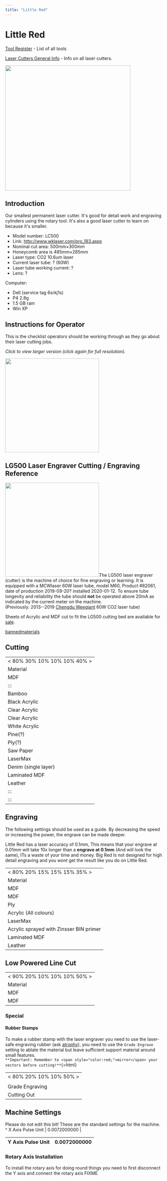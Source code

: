 ```yaml
---
title: "Little Red"
---
```

# Little Red

[Tool Register](/tools/start) - List of all tools

[Laser Cutters General Info](/tools/lasercutters/start) - Info on all laser cutters.

<img src="/tools/lasercutters/little_red_photo.jpg" width="400" />

## Introduction

Our smallest permanent laser cutter. It's good for detail work and engraving cylinders using the rotary tool. It's also a good laser cutter to learn on because it's smaller.

-   Model number: LC500
-   Link: <http://www.wklaser.com/pro_183.aspx>
-   Nominal cut area: 500mm×300mm
-   Honeycomb area is 485mm×285mm
-   Laser type: CO2 10.6um laser
-   Current laser tube: ? (60W)
-   Laser tube working current: ?
-   Lens: ?

Computer:

-   Dell (service tag 6srkj1s)
-   P4 2.8g
-   1.5 GB ram
-   Win XP

## Instructions for Operator

This is the checklist operators should be working through as they go about their laser cutting jobs.

*Click to view larger version (click again for full resolution).*

<img src="/tools/lasercutters/little_red.png" width="300" />

## LG500 Laser Engraver Cutting / Engraving Reference

<img src="/lasercutters/littleres.jpg" class="align-left" width="300" />The LG500 laser engraver (cutter) is the machine of choice for fine engraving or learning. It is equipped with a MCWlaser 60W laser tube, model M60, Product \#82061, date of production 2019-09-20? installed 2020-01-12. To ensure tube longevity and reliability the tube should **not** be operated above 20mA as indicated by the current meter on the machine.  
(Previously: 2013--2019 [Chengdu Weegiant](http://www.cdgri.com/) 60W CO2 laser tube)

Sheets of Acrylic and MDF cut to fit the LG500 cutting bed are available for [sale](/tools/lasercutters/stock).

[bannedmaterials](/lasercutters/bannedmaterials)

## Cutting

|                               |
|-------------------------------|
| \< 80% 30% 10% 10% 10% 40% \> |
| Material                      |
| MDF                           |
| :::                           |
| Bamboo                        |
| Black Acrylic                 |
| Clear Acrylic                 |
| Clear Acrylic                 |
| White Acrylic                 |
| Pine(?)                       |
| Ply(?)                        |
| Saw Paper                     |
| LaserMax                      |
| Denim (single layer)          |
| Laminated MDF                 |
| Leather                       |
| :::                           |
| :::                           |

## Engraving

The following settings should be used as a guide. By decreasing the speed or increasing the power, the engrave can be made deeper.

Little Red has a laser accuracy of 0.1mm, This means that your engrave at 0.01mm will take 10x longer than a **engrave at 0.1mm** (And will look the same), ITs a waste of your time and money. Big Red Is not designed for high detail engraving and you wont get the result like you do on Little Red.

|                                         |
|-----------------------------------------|
| \< 80% 20% 15% 15% 15% 35% \>           |
| Material                                |
| MDF                                     |
| MDF                                     |
| Ply                                     |
| Acrylic (All colours)                   |
| LaserMax                                |
| Acrylic sprayed with Zinsser BIN primer |
| Laminated MDF                           |
| Leather                                 |

## Low Powered Line Cut

|                               |
|-------------------------------|
| \< 90% 20% 10% 10% 10% 50% \> |
| Material                      |
| MDF                           |
| MDF                           |

### Special

#### Rubber Stamps

To make a rubber stamp with the laser engraver you need to use the laser-safe engraving rubber (ask [atrophy](/user/atrophy)), you need to use the `Grade Engrave` setting to ablate the material but leave sufficient support material around small features.  
`
**Important: Remember to <span style="color:red;">mirror</span> your vectors before cutting!**
`{=html}

|                           |
|---------------------------|
| \< 80% 20% 10% 10% 50% \> |
|                           |
| Grade Engraving           |
| Cutting Out               |

## Machine Settings

Please do not edit this bit! These are the standard settings for the machine.  
\^ X Axis Pulse Unit \| 0.0072000000 \|

| Y Axis Pulse Unit | 0.0072000000 |
|-------------------|--------------|

### Rotary Axis Installation

To install the rotary axis for doing round things you need to first disconnect the Y axis and connect the rotary axis FIXME  
